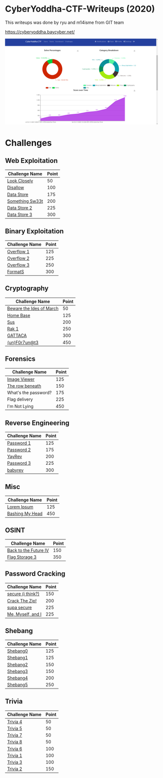 # CyberYoddha-CTF-Writeups (2020)

This writeups was done by ryu and m14isme from GIT team

https://cyberyoddha.baycyber.net/

![Scoreboard](https://github.com/m14isme/CyberYoddha-CTF-Writeups/blob/main/img/result.png)

# Challenges

## Web Exploitation

| Challenge Name                                                                                                         | Point |
| ---------------------------------------------------------------------------------------------------------------------- | ----- |
| [Look Closely](https://github.com/m14isme/CyberYoddha-CTF-Writeups/blob/main/Web%20Exploitation/look_closely.md)       | 50    |
| [Disallow](https://github.com/m14isme/CyberYoddha-CTF-Writeups/blob/main/Web%20Exploitation/Disallow.md)               | 100   |
| [Data Store](https://github.com/m14isme/CyberYoddha-CTF-Writeups/blob/main/Web%20Exploitation/Data_Store.md)           | 175   |
| [Something Sw33t](https://github.com/m14isme/CyberYoddha-CTF-Writeups/blob/main/Web%20Exploitation/Something_Sw33t.md) | 200   |
| [Data Store 2](https://github.com/m14isme/CyberYoddha-CTF-Writeups/blob/main/Web%20Exploitation/Data_Store_2.md)       | 225   |
| [Data Store 3](https://github.com/m14isme/CyberYoddha-CTF-Writeups/blob/main/Web%20Exploitation/Data_Store_3.md)       | 300   |

## Binary Exploitation

| Challenge Name                                                                                                 | Point |
| -------------------------------------------------------------------------------------------------------------- | ----- |
| [Overflow 1](https://github.com/m14isme/CyberYoddha-CTF-Writeups/blob/main/Binary%20Exploitation/overflow1.md) | 125   |
| [Overflow 2](https://github.com/m14isme/CyberYoddha-CTF-Writeups/blob/main/Binary%20Exploitation/overflow2.md) | 225   |
| [Overflow 3](https://github.com/m14isme/CyberYoddha-CTF-Writeups/blob/main/Binary%20Exploitation/overflow3.md) | 250   |
| [FormatS](https://github.com/m14isme/CyberYoddha-CTF-Writeups/blob/main/Binary%20Exploitation/formatS.md)      | 300   |

## Cryptography

| Challenge Name                                                                                                                     | Point |
| ---------------------------------------------------------------------------------------------------------------------------------- | ----- |
| [Beware the Ides of March](https://github.com/m14isme/CyberYoddha-CTF-Writeups/blob/main/Cryptography/beware_the_ides_of_march.md) | 50    |
| [Home Base](https://github.com/m14isme/CyberYoddha-CTF-Writeups/blob/main/Cryptography/home_base.md)                               | 125   |
| [Sus](https://github.com/m14isme/CyberYoddha-CTF-Writeups/blob/main/Cryptography/sus.md)                                           | 200   |
| [Rak 1](https://github.com/m14isme/CyberYoddha-CTF-Writeups/blob/main/Cryptography/rak1.md)                                        | 250   |
| [GATTACA](https://github.com/m14isme/CyberYoddha-CTF-Writeups/blob/main/Cryptography/GATTACA.md)                                   | 300   |
| [(un)F0r7un@t3](<https://github.com/m14isme/CyberYoddha-CTF-Writeups/blob/main/Cryptography/(un)F0r7un%40t3.md>)                   | 450   |

## Forensics

| Challenge Name                                                                                                | Point |
| ------------------------------------------------------------------------------------------------------------- | ----- |
| [Image Viewer](https://github.com/m14isme/CyberYoddha-CTF-Writeups/blob/main/Forensics/image_viewer.md)       | 125   |
| [The row beneath](https://github.com/m14isme/CyberYoddha-CTF-Writeups/blob/main/Forensics/the_row_beneath.md) | 150   |
| What's the password?                                                                                          | 175   |
| Flag delivery                                                                                                 | 225   |
| I'm Not Lying                                                                                                 | 450   |

## Reverse Engineering

| Challenge Name                                                                                                 | Point |
| -------------------------------------------------------------------------------------------------------------- | ----- |
| [Password 1](https://github.com/m14isme/CyberYoddha-CTF-Writeups/blob/main/Reverse%20Engineering/password1.md) | 125   |
| [Password 2](https://github.com/m14isme/CyberYoddha-CTF-Writeups/blob/main/Reverse%20Engineering/password2.md) | 175   |
| [YayRev](https://github.com/m14isme/CyberYoddha-CTF-Writeups/blob/main/Reverse%20Engineering/yayrev.md)        | 200   |
| [Password 3](https://github.com/m14isme/CyberYoddha-CTF-Writeups/blob/main/Reverse%20Engineering/password3.md) | 225   |
| [babyrev](https://github.com/m14isme/CyberYoddha-CTF-Writeups/blob/main/Reverse%20Engineering/babyrev.md)      | 300   |

## Misc

| Challenge Name                                                                                           | Point |
| -------------------------------------------------------------------------------------------------------- | ----- |
| [Lorem Ipsum](https://github.com/m14isme/CyberYoddha-CTF-Writeups/blob/main/Misc/Lorem_Ipsum.md)         | 125   |
| [Bashing My Head](https://github.com/m14isme/CyberYoddha-CTF-Writeups/blob/main/Misc/bashing_in_head.md) | 450   |

## OSINT

| Challenge Name                                                                                                        | Point |
| --------------------------------------------------------------------------------------------------------------------- | ----- |
| [Back to the Future IV](https://github.com/m14isme/CyberYoddha-CTF-Writeups/blob/main/OSINT/Back_to_the_Future_IV.md) | 150   |
| [Flag Storage 3](https://github.com/m14isme/CyberYoddha-CTF-Writeups/blob/main/OSINT/Flag_Storage_3.md)               | 350   |

## Password Cracking

| Challenge Name                                                                                                            | Point |
| ------------------------------------------------------------------------------------------------------------------------- | ----- |
| [secure (i think?)](https://github.com/m14isme/CyberYoddha-CTF-Writeups/blob/main/Password%20Cracking/secure_i_think.md)  | 150   |
| [Crack The Zip!](https://github.com/m14isme/CyberYoddha-CTF-Writeups/blob/main/Password%20Cracking/crack_the_zip.md)      | 200   |
| [supa secure](https://github.com/m14isme/CyberYoddha-CTF-Writeups/blob/main/Password%20Cracking/supa_secure.md)           | 225   |
| [Me, Myself, and I](https://github.com/m14isme/CyberYoddha-CTF-Writeups/blob/main/Password%20Cracking/me_myself_and_i.md) | 225   |

## Shebang

| Challenge Name                                                                                | Point |
| --------------------------------------------------------------------------------------------- | ----- |
| [Shebang0](https://github.com/m14isme/CyberYoddha-CTF-Writeups/blob/main/Shebang/shebang0.md) | 125   |
| [Shebang1](https://github.com/m14isme/CyberYoddha-CTF-Writeups/blob/main/Shebang/shebang1.md) | 125   |
| [Shebang2](https://github.com/m14isme/CyberYoddha-CTF-Writeups/blob/main/Shebang/shebang2.md) | 150   |
| [Shebang3](https://github.com/m14isme/CyberYoddha-CTF-Writeups/blob/main/Shebang/shebang3.md) | 150   |
| [Shebang4](https://github.com/m14isme/CyberYoddha-CTF-Writeups/blob/main/Shebang/shebang4.md) | 200   |
| [Shebang5](https://github.com/m14isme/CyberYoddha-CTF-Writeups/blob/main/Shebang/shebang5.md) | 250   |

## Trivia

| Challenge Name                                                                              | Point |
| ------------------------------------------------------------------------------------------- | ----- |
| [Trivia 4](https://github.com/m14isme/CyberYoddha-CTF-Writeups/blob/main/Trivia/trivia4.md) | 50    |
| [Trivia 5](https://github.com/m14isme/CyberYoddha-CTF-Writeups/blob/main/Trivia/trivia5.md) | 50    |
| [Trivia 7](https://github.com/m14isme/CyberYoddha-CTF-Writeups/blob/main/Trivia/trivia7.md) | 50    |
| [Trivia 8](https://github.com/m14isme/CyberYoddha-CTF-Writeups/blob/main/Trivia/trivia8.md) | 50    |
| [Trivia 6](https://github.com/m14isme/CyberYoddha-CTF-Writeups/blob/main/Trivia/trivia6.md) | 100   |
| [Trivia 1](https://github.com/m14isme/CyberYoddha-CTF-Writeups/blob/main/Trivia/trivia1.md) | 100   |
| [Trivia 3](https://github.com/m14isme/CyberYoddha-CTF-Writeups/blob/main/Trivia/trivia3.md) | 100   |
| [Trivia 2](https://github.com/m14isme/CyberYoddha-CTF-Writeups/blob/main/Trivia/trivia2.md) | 150   |
